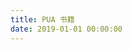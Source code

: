 ```yaml
---
title: PUA 书籍
date: 2019-01-01 00:00:00
---
```


<script>location.href='http://it-ebooks.flygon.net'+location.pathname;</script>